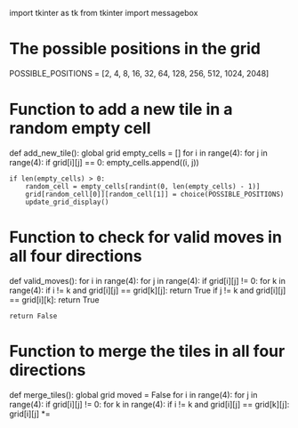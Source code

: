 import tkinter as tk
from tkinter import messagebox

# The possible positions in the grid
POSSIBLE_POSITIONS = [2, 4, 8, 16, 32, 64, 128, 256, 512, 1024, 2048]

# Function to add a new tile in a random empty cell
def add_new_tile():
    global grid
    empty_cells = []
    for i in range(4):
        for j in range(4):
            if grid[i][j] == 0:
                empty_cells.append((i, j))

    if len(empty_cells) > 0:
        random_cell = empty_cells[randint(0, len(empty_cells) - 1)]
        grid[random_cell[0]][random_cell[1]] = choice(POSSIBLE_POSITIONS)
        update_grid_display()

# Function to check for valid moves in all four directions
def valid_moves():
    for i in range(4):
        for j in range(4):
            if grid[i][j] != 0:
                for k in range(4):
                    if i != k and grid[i][j] == grid[k][j]:
                        return True
                    if j != k and grid[i][j] == grid[i][k]:
                        return True

    return False

# Function to merge the tiles in all four directions
def merge_tiles():
    global grid
    moved = False
    for i in range(4):
        for j in range(4):
            if grid[i][j] != 0:
                for k in range(4):
                    if i != k and grid[i][j] == grid[k][j]:
                        grid[i][j] *= 
